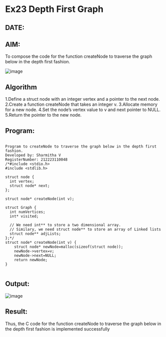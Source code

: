 # Ex23 Depth First Graph
## DATE:
## AIM:
To compose the code for the function createNode to traverse the graph below in the depth first fashion.

![image](https://github.com/user-attachments/assets/63552824-d0a3-49c6-a473-6db27d1f03e4)

## Algorithm
1.Define a struct node with an integer vertex and a pointer to the next node.
2.Create a function createNode that takes an integer v.
3.Allocate memory for a new node.
4.Set the node’s vertex value to v and next pointer to NULL.
5.Return the pointer to the new node.  

## Program:
```

Program to createNode to traverse the graph below in the depth first fashion.
Developed by: Sharmitha V
RegisterNumber: 212223110048
/*#include <stdio.h>
#include <stdlib.h>

struct node {
  int vertex;
  struct node* next;
};

struct node* createNode(int v);

struct Graph {
  int numVertices;
  int* visited;

  // We need int** to store a two dimensional array.
  // Similary, we need struct node** to store an array of Linked lists
  struct node** adjLists;
};*/
struct node* createNode(int v) {
    struct node* newNode=malloc(sizeof(struct node));
    newNode->vertex=v;
    newNode->next=NULL;
    return newNode;
}


```

## Output:

![image](https://github.com/user-attachments/assets/a325d2b3-3253-4aaa-81a4-c1d63fcd69f2)


## Result:
Thus, the C code for the function createNode to traverse the graph below in the depth first fashion is implemented successfully
